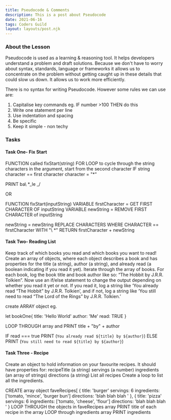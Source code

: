 ```yaml
---
title: Pseudocode & Comments
description: This is a post about Pseudocode
date: 2021-06-16
tags: Coders Guild
layout: layouts/post.njk
---
```


<h3>About the Lesson</h3>
Pseudocode is used as a learning & reasoning tool. It helps developers understand a problem and draft solutions. Because we don't have to worry about syntax, standards, language or frameworks it allows us to concentrate on the problem without getting caught up in these details that could slow us down. It allows us to work more efficiently.

There is no syntax for writing Pseudocode. However some rules we can use are:

 <ol>
 <li>Capitalise key commands eg. IF number >100 THEN do this</li>
 <li>Write one statement per line</li>
 <li>Use indentation and spacing</li>
 <li>Be specific</li>
 <li>Keep it simple - non techy</li>
 </ol>

<h3>Tasks</h3>
<h4>Task One- Fix Start</h4>
<p>
FUNCTION called fixStart(string)
FOR LOOP to cycle through the string characters in the argument, start from the second character
IF string character == first character
character = "*"

PRINT ba\ \*_le _/

OR

FUNCTION fixStart(inputString)
VARIABLE firstCharacter = GET FIRST CHARACTER OF inputString
VARIABLE newString = REMOVE FIRST CHARACTER of inputString

newString = newString REPLACE CHARACTERS WHERE CHARACTER == firstCharacter WITH "\ \*"
RETURN firstCharacter + newString

</p>

<h4>Task Two- Reading List</h4>
<p>
Keep track of which books you read and which books you want to read!
Create an array of objects, where each object describes a book and has properties for the title (a string), author (a string), and already read (a boolean indicating if you read it yet).
Iterate through the array of books. For each book, log the book title and book author like so: “The Hobbit by J.R.R. Tolkien”.
Now use an if/else statement to change the output depending on whether you read it yet or not. If you read it, log a string like ‘You already read “The Hobbit” by J.R.R. Tolkien’, and if not, log a string like ‘You still need to read “The Lord of the Rings” by J.R.R. Tolkien.’

create ARRAY object eg.

let bookOne{
title: 'Hello World'
author: 'Me'
read: TRUE
}

LOOP THROUGH array and PRINT title + "by" + author

IF read === true
PRINT (`You already read ${title} by ${author}`)
ELSE PRINT (`You still need to read ${title} by ${author}`)

</p>

<h4>Task Three - Recipe</h4>
<p>
Create an object to hold information on your favourite recipes. It should have properties for:
recipeTitle (a string)
servings (a number)
ingredients (an array of strings)
directions (a string)
List all recipes
Create a loop to list all the ingredients.

CREATE array object
faveRecipes[
{
title: 'burger'
servings: 6
ingredients: ['tomato, 'mince', 'burger bun']
directions: 'blah blah blah '
},
{
title: 'pizza'
servings: 6
ingredients: ['tomato, 'cheese', 'flour']
directions: 'blah blah blah '
}
LOOP THROUGH the objects in faveRecipes array
PRINT title of each recipe in the array
LOOP through ingredients array
PRINT ingredients

</p>

